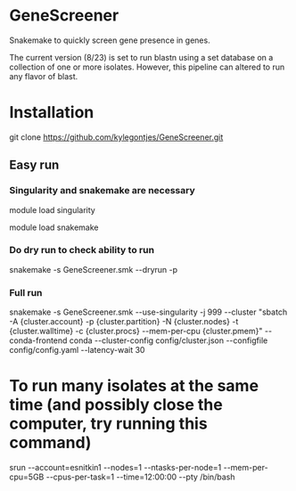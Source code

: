# GeneScreener
Snakemake to quickly screen gene presence in genes. 

The current version (8/23) is set to run blastn using a set database on a collection of one or more isolates. However, this pipeline can altered to run any flavor of blast.

# Installation
git clone https://github.com/kylegontjes/GeneScreener.git

## Easy run
### Singularity and snakemake are necessary 
module load singularity

module load snakemake

### Do dry run to check ability to run
snakemake -s GeneScreener.smk --dryrun -p

### Full run
snakemake -s GeneScreener.smk --use-singularity -j 999 --cluster "sbatch -A {cluster.account} -p {cluster.partition} -N {cluster.nodes} -t {cluster.walltime} -c {cluster.procs} --mem-per-cpu {cluster.pmem}" --conda-frontend conda --cluster-config config/cluster.json --configfile config/config.yaml --latency-wait 30

# To run many isolates at the same time (and possibly close the computer, try running this command)
srun --account=esnitkin1 --nodes=1 --ntasks-per-node=1 --mem-per-cpu=5GB --cpus-per-task=1 --time=12:00:00 --pty /bin/bash
